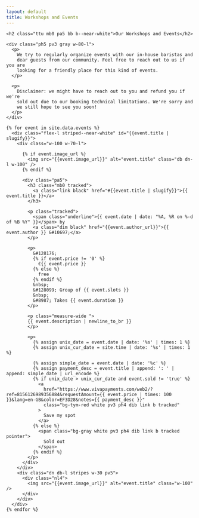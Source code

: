 ```yaml
---
layout: default
title: Workshops and Events
---
```


<div class="">
  <div class="black lh-copy w-100 mt5">

    <h2 class="ttu mb0 pa5 bb b--near-white">Our Workshops and Events</h2>

    <div class="ph5 pv3 gray w-80-l">
      <p>
        We try to regularly organize events with our in-house baristas and
        dear guests from our community. Feel free to reach out to us if you are
        looking for a friendly place for this kind of events.
      </p>

      <p>
        Disclaimer: we might have to reach out to you and refund you if we're
        sold out due to our booking technical limitations. We're sorry and
        we still hope to see you soon!
      </p>
    </div>

    {% for event in site.data.events %}
      <div class="flex-l striped--near-white" id="{{event.title | slugify}}">
        <div class="w-100 w-70-l">

          {% if event.image_url %}
            <img src="{{event.image_url}}" alt="event.title" class="db dn-l w-100" />
          {% endif %}

          <div class="pa5">
            <h3 class="mb0 tracked">
              <a class="link black" href="#{{event.title | slugify}}">{{ event.title }}</a>
            </h3>

            <p class="tracked">
              <span class="underline">{{ event.date | date: "%A, %R on %-d of %B %Y" }}</span> by
              <a class="dim black" href="{{event.author_url}}">{{ event.author }} &#10697;</a>
            </p>

            <p>
              &#128176;
              {% if event.price != '0' %}
                €{{ event.price }}
              {% else %}
                free
              {% endif %}
              &nbsp;
              &#128099; Group of {{ event.slots }}
              &nbsp;
              &#8987; Takes {{ event.duration }}
            </p>

            <p class="measure-wide ">
            {{ event.description | newline_to_br }}
            </p>

            <p>
              {% assign unix_date = event.date | date: '%s' | times: 1 %}
              {% assign unix_cur_date = site.time | date: '%s' | times: 1 %}

              {% assign simple_date = event.date | date: '%c' %}
              {% assign payment_desc = event.title | append: ': ' | append: simple_date | url_encode %}
              {% if unix_date > unix_cur_date and event.sold != 'true' %}
                <a
                  href="https://www.vivapayments.com/web2/?ref=8156126989356884&requestAmount={{ event.price | times: 100 }}&lang=en-GB&color=EF3D28&notes={{ payment_desc }}"
                  class="bg-tym-red white pv3 ph4 dib link b tracked"
                >
                  Save my spot
                </a>
              {% else %}
                <span class="bg-gray white pv3 ph4 dib link b tracked pointer">
                  Sold out
                </span>
              {% endif %}
            </p>
          </div>
        </div>
        <div class="dn db-l stripes w-30 pv5">
          <div class="nl4">
            <img src="{{event.image_url}}" alt="event.title" class="w-100" />
          </div>
        </div>
      </div>
    {% endfor %}
  </div>
</div>
